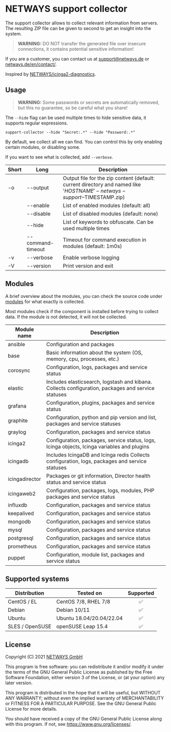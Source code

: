 # NETWAYS support collector

The support collector allows to collect relevant information from servers. The resulting ZIP file can be given to second
to get an insight into the system.

> **WARNING:** DO NOT transfer the generated file over insecure connections, it contains potential sensitive information!

If you are a customer, you can contact us at [support@netways.de](mailto:support@netways.de) or
[netways.de/en/contact/](https://www.netways.de/en/contact/).

Inspired by [NETWAYS/icinga2-diagnostics](https://github.com/Icinga/icinga2-diagnostics).

## Usage

> **WARNING:** Some passwords or secrets are automatically removed, but this no guarantee, so be careful what you share!

The `--hide` flag can be used multiple times to hide sensitive data, it supports regular expressions.

```
support-collector --hide "Secret:.*" --hide "Password:.*"
```

By default, we collect all we can find. You can control this by only enabling certain modules, or disabling some.

If you want to see what is collected, add `--verbose`.

| Short | Long              | Description                                                                                                            |
|-------|-------------------|------------------------------------------------------------------------------------------------------------------------|
| -o    | --output          | Output file for the zip content (default: current directory and named like '$HOSTNAME'-netways-support-$TIMESTAMP.zip) |
|       | --enable          | List of enabled modules (default: all)                                                                                 |
|       | --disable         | List of disabled modules (default: none)                                                                               |
|       | --hide            | List of keywords to obfuscate. Can be used multiple times                                                              |
|       | --command-timeout | Timeout for command execution in modules (default: 1m0s)                                                               |
| -v    | --verbose         | Enable verbose logging                                                                                                 |
| -V    | --version         | Print version and exit                                                                                                 |

## Modules

A brief overview about the modules, you can check the source code under [modules](modules) for what exactly is
collected.

Most modules check if the component is installed before trying to collect data. If the module is not detected, it will
not be collected.

| Module name    | Description                                                                                        |
|----------------|----------------------------------------------------------------------------------------------------|
| ansible        | Configuration and packages                                                                         |
| base           | Basic information about the system (OS, memory, cpu, processes, etc.)                              |
| corosync       | Configuration, logs, packages and service status                                                   |
| elastic        | Includes elasticsearch, logstash and kibana. Collects configuration, packages and service statuses |
| grafana        | Configuration, plugins, packages and service status                                                |
| graphite       | Configuration, python and pip version and list, packages and service statuses                      |
| graylog        | Configuration, packages and service status                                                         |
| icinga2        | Configuration, packages, service status, logs, Icinga objects, Icinga variables and plugins        |
| icingadb       | Includes IcingaDB and Icinga redis Collects configuration, logs, packages and service statuses     |
| icingadirector | Packages or git information, Director health status and service status                             |
| icingaweb2     | Configuration, packages, logs, modules, PHP packages and service status                            |
| influxdb       | Configuration, packages and service status                                                         |
| keepalived     | Configuration, packages and service status                                                         |
| mongodb        | Configuration, packages and service status                                                         |
| mysql          | Configuration, packages and service status                                                         |
| postgresql     | Configuration, packages and service status                                                         |
| prometheus     | Configuration, packages and service status                                                         |
| puppet         | Configuration, module list, packages and service status                                            |

## Supported systems

| Distribution    | Tested on                |  Supported  |
|-----------------|--------------------------|:-----------:|
| CentOS / EL     | CentOS 7/8, RHEL 7/8     |      ✅      |
| Debian          | Debian 10/11             |      ✅      |
| Ubuntu          | Ubuntu 18.04/20.04/22.04 |      ✅      |
| SLES / OpenSUSE | openSUSE Leap 15.4       |      ✅      |

## License

Copyright (C) 2021 [NETWAYS GmbH](mailto:info@netways.de)

This program is free software: you can redistribute it and/or modify it under the terms of the GNU General Public
License as published by the Free Software Foundation, either version 3 of the License, or
(at your option) any later version.

This program is distributed in the hope that it will be useful, but WITHOUT ANY WARRANTY; without even the implied
warranty of MERCHANTABILITY or FITNESS FOR A PARTICULAR PURPOSE. See the GNU General Public License for more details.

You should have received a copy of the GNU General Public License along with this program. If not,
see <https://www.gnu.org/licenses/>.